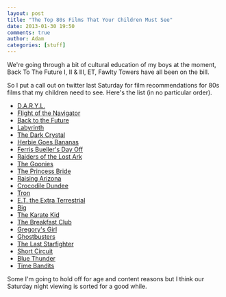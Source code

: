 ```yaml
---
layout: post
title: "The Top 80s Films That Your Children Must See"
date: 2013-01-30 19:50
comments: true
author: Adam
categories: [stuff]
---
```


We're going through a bit of cultural education of my boys at the moment, Back To The Future I, II & III, ET, Fawlty Towers have all been on the bill.

So I put a call out on twitter last Saturday for film recommendations for 80s films that my children need to see. Here's the list (in no particular order). 
<!-- more -->
+ [D.A.R.Y.L.](http://www.imdb.com/title/tt0088979/)
+ [Flight of the Navigator](http://www.imdb.com/title/tt0091059)
+ [Back to the Future](http://www.imdb.com/title/tt0088763)
+ [Labyrinth](http://www.imdb.com/title/tt0091369)
+ [The Dark Crystal](http://www.imdb.com/title/tt0083791)
+ [Herbie Goes Bananas](http://www.imdb.com/title/tt0080861)
+ [Ferris Bueller's Day Off](http://www.imdb.com/title/tt0091042)
+ [Raiders of the Lost Ark](http://www.imdb.com/title/tt0082971)
+ [The Goonies](http://www.imdb.com/title/tt0089218)
+ [The Princess Bride](http://www.imdb.com/title/tt0093779)
+ [Raising Arizona](http://www.imdb.com/title/tt0093822)
+ [Crocodile Dundee](http://www.imdb.com/title/tt0090555)
+ [Tron](http://www.imdb.com/title/tt0084827)
+ [E.T. the Extra Terrestrial](http://www.imdb.com/title/tt0083866)
+ [Big](http://www.imdb.com/title/tt0094737)
+ [The Karate Kid](http://www.imdb.com/title/tt0087538)
+ [The Breakfast Club](http://www.imdb.com/title/tt0088847)
+ [Gregory's Girl](http://www.imdb.com/title/tt0082477)
+ [Ghostbusters](http://www.imdb.com/title/tt0087332)
+ [The Last Starfighter](http://www.imdb.com/title/tt0087597)
+ [Short Circuit](http://www.imdb.com/title/tt0091949)
+ [Blue Thunder](http://www.imdb.com/title/tt0085255)
+ [Time Bandits](http://www.imdb.com/title/tt0081633)

Some I'm going to hold off for age and content reasons but I think our Saturday night viewing is sorted for a good while.